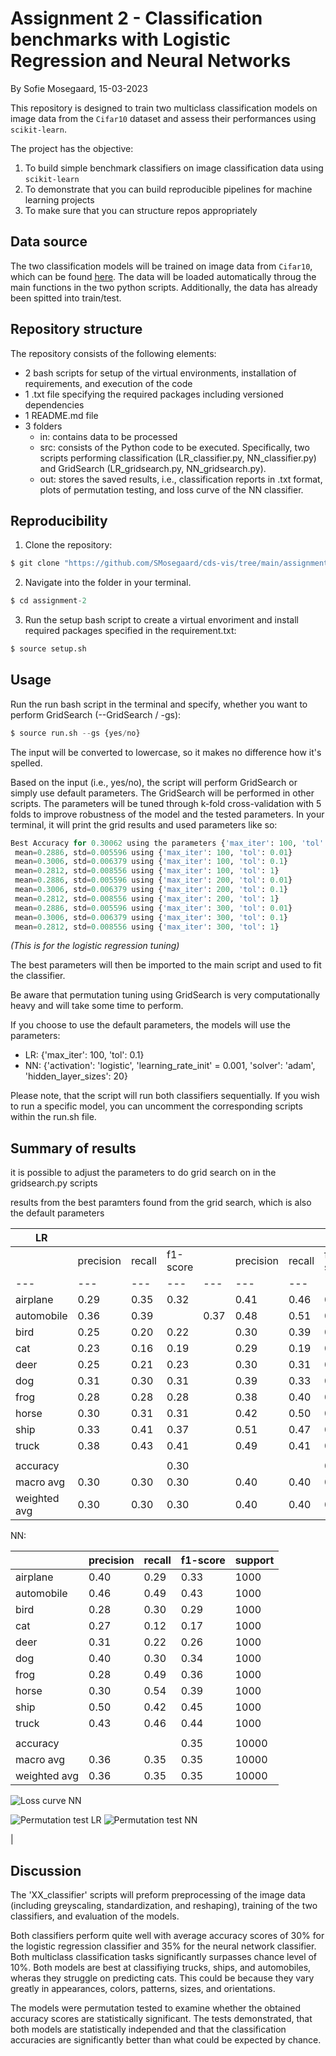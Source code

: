 # Assignment 2 - Classification benchmarks with Logistic Regression and Neural Networks
By Sofie Mosegaard, 15-03-2023

This repository is designed to train two multiclass classification models on image data from the ```Cifar10``` dataset and assess their performances using ```scikit-learn```. 

The project has the objective:
1.  To build simple benchmark classifiers on image classification data using ```scikit-learn```
2.   To demonstrate that you can build reproducible pipelines for machine learning projects
3.   To make sure that you can structure repos appropriately

## Data source

The two classification models will be trained on image data from ```Cifar10```, which can be found [here](https://www.cs.toronto.edu/~kriz/cifar.html). The data will be loaded automatically throug the main functions in the two python scripts. Additionally, the data has already been spitted into train/test. 

## Repository structure

The repository consists of the following elements:

- 2 bash scripts for setup of the virtual environments, installation of requirements, and execution of the code
- 1 .txt file specifying the required packages including versioned dependencies
- 1 README.md file
- 3 folders
    - in: contains data to be processed
    - src: consists of the Python code to be executed. Specifically, two scripts performing classification (LR_classifier.py, NN_classifier.py) and GridSearch (LR_gridsearch.py, NN_gridsearch.py).
    - out: stores the saved results, i.e., classification reports in .txt format, plots of permutation testing, and loss curve of the NN classifier.

## Reproducibility 

1.   Clone the repository:
```python
$ git clone "https://github.com/SMosegaard/cds-vis/tree/main/assignments/assignment-2"
```
2.  Navigate into the folder in your terminal.
```python
$ cd assignment-2
```
3.  Run the setup bash script to create a virtual envoriment and install required packages specified in the requirement.txt:
```python
$ source setup.sh
```

## Usage

Run the run bash script in the terminal and specify, whether you want to perform GridSearch (--GridSearch / -gs):
```python
$ source run.sh --gs {yes/no}
```
The input will be converted to lowercase, so it makes no difference how it's spelled.

Based on the input (i.e., yes/no), the script will perform GridSearch or simply use default parameters. The GridSearch will be performed in other scripts. The parameters will be tuned through k-fold cross-validation with 5 folds to improve robustness of the model and the tested parameters. In your terminal, it will print the grid results and used parameters like so:

```python
Best Accuracy for 0.30062 using the parameters {'max_iter': 100, 'tol': 0.1}
 mean=0.2886, std=0.005596 using {'max_iter': 100, 'tol': 0.01}
 mean=0.3006, std=0.006379 using {'max_iter': 100, 'tol': 0.1}
 mean=0.2812, std=0.008556 using {'max_iter': 100, 'tol': 1}
 mean=0.2886, std=0.005596 using {'max_iter': 200, 'tol': 0.01}
 mean=0.3006, std=0.006379 using {'max_iter': 200, 'tol': 0.1}
 mean=0.2812, std=0.008556 using {'max_iter': 200, 'tol': 1}
 mean=0.2886, std=0.005596 using {'max_iter': 300, 'tol': 0.01}
 mean=0.3006, std=0.006379 using {'max_iter': 300, 'tol': 0.1}
 mean=0.2812, std=0.008556 using {'max_iter': 300, 'tol': 1}
```
*(This is for the logistic regression tuning)*

The best parameters will then be imported to the main script and used to fit the classifier.

Be aware that permutation tuning using GridSearch is very computationally heavy and will take some time to perform.

If you choose to use the default parameters, the models will use the parameters:
-   LR: {'max_iter': 100, 'tol': 0.1}
-   NN: {'activation': 'logistic', 'learning_rate_init' = 0.001, 'solver': 'adam', 'hidden_layer_sizes': 20}

Please note, that the script will run both classifiers sequentially. If you wish to run a specific model, you can uncomment the corresponding scripts within the run.sh file.

## Summary of results

it is possible to adjust the parameters to do grid search on in the gridsearch.py scripts

results from the best paramters found from the grid search, which is also the default parameters


|LR||||||||NN |
|---|---|---|---|---|---|---|---|---|
||precision|recall|f1-score||precision|recall|f1-score|support|
|---|---|---|---|---|---|---|---|---|
|airplane|0.29|0.35|0.32||0.41|0.46|0.43|1000|
|automobile|0.36|0.39||0.37|0.48|0.51|0.49|1000|
|bird|0.25|0.20|0.22||0.30|0.39|0.34|1000|
|cat|0.23|0.16|0.19||0.29|0.19|0.23|1000|
|deer|0.25|0.21|0.23||0.30|0.31|0.31|1000|
|dog|0.31|0.30|0.31||0.39|0.33|0.36|1000|
|frog|0.28|0.28|0.28||0.38|0.40|0.39|1000|
|horse|0.30|0.31|0.31||0.42|0.50|0.46|1000|
|ship|0.33|0.41|0.37||0.51|0.47|0.49|1000|
|truck|0.38|0.43|0.41||0.49|0.41|0.44|1000|
||||||||||
|accuracy|||0.30||||0.40|10000|
|macro avg|0.30|0.30|0.30||0.40|0.40|0.39|10000|
|weighted avg|0.30|0.30|0.30||0.40|0.40|0.39|10000|


NN:

||precision|recall|f1-score|support|
|---|---|---|---|---|
|airplane|0.40|0.29|0.33|1000|
|automobile|0.46|0.49|0.43|1000|
|bird|0.28|0.30|0.29|1000|
|cat|0.27|0.12|0.17|1000|
|deer|0.31|0.22|0.26|1000|
|dog|0.40|0.30|0.34|1000|
|frog|0.28|0.49|0.36|1000|
|horse|0.30|0.54|0.39|1000|
|ship|0.50|0.42|0.45|1000|
|truck|0.43|0.46|0.44|1000|
||||||1000|
|accuracy|||0.35|10000|
|macro avg|0.36|0.35|0.35|10000|
|weighted avg|0.36|0.35|0.35|10000|

![Loss curve NN](https://github.com/SMosegaard/cds-vis/blob/main/assignments/assignment-2/out/NN_loss_curve.png)

![Permutation test LR](https://github.com/SMosegaard/cds-vis/blob/main/assignments/assignment-2/out/LG_permutation.png) ![Permutation test NN](https://github.com/SMosegaard/cds-vis/blob/main/assignments/assignment-2/out/NN_permutation.png) 


 |  


## Discussion

The 'XX_classifier' scripts will preform preprocessing of the image data (including greyscaling, standardization, and reshaping), training of the two classifiers, and evaluation of the models.

Both classifiers perform quite well with average accuracy scores of 30% for the logistic regression classifier and 35% for the neural network classifier. Both multiclass classification tasks significantly surpasses chance level of 10%. Both models are best at classifiying trucks, ships, and automobiles, wheras they struggle on predicting cats. This could be because they vary greatly in appearances, colors, patterns, sizes, and orientations.

The models were permutation tested to examine whether the obtained accuracy scores are statistically significant. The tests demonstrated, that both models are statistically independed and that the classification accuracies are significantly better than what could be expected by chance. 

